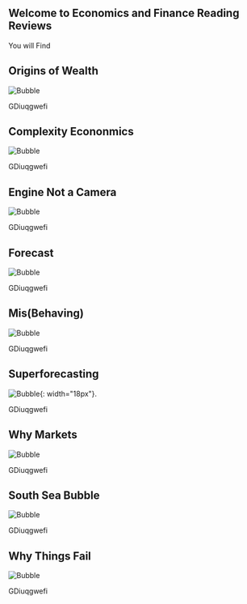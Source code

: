 ## Welcome to Economics and Finance Reading Reviews

You will Find

## Origins of Wealth
![Bubble](websiteimages/OofW.jpg)

GDiuqgwefi

## Complexity Econonmics
![Bubble](websiteimages/complex.jpg)

GDiuqgwefi

## Engine Not a Camera
![Bubble](websiteimages/imagecamera.jpg)

GDiuqgwefi

## Forecast
![Bubble](websiteimages/forecast.jpg)

GDiuqgwefi

## Mis(Behaving)
![Bubble](websiteimages/misbevman.jpg)

GDiuqgwefi

## Superforecasting
![Bubble](websiteimages/super.jpg){: width="18px"}.

GDiuqgwefi

## Why Markets 
![Bubble](websiteimages/whymarkets.gif)

GDiuqgwefi

## South Sea Bubble
![Bubble](websiteimages/south.gif)

GDiuqgwefi

## Why Things Fail
![Bubble](websiteimages/fail.jpg)

GDiuqgwefi
